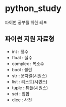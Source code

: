 # python_study
파이썬 공부를 위한 레포

## 파이썬 지원 자료형
- int : 정수
- float : 실수
- complex : 복소수
- bool : 불린
- str : 문자열(시퀀스)
- list : 리스트(시퀸스)
- tuple : 튜플(시퀀스)
- set : 집합
- dice : 사전
